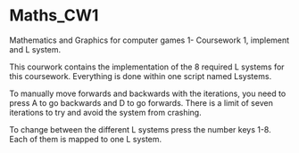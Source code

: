 # Maths_CW1
Mathematics and Graphics for computer games 1- Coursework 1, implement and L system.


This courwork contains the implementation of the 8 required L systems for this coursework.
Everything is done within one script named Lsystems.

To manually move forwards and backwards with the iterations, you need to press A to go backwards and D to go forwards. There is a limit of seven iterations to try and avoid the system from crashing.

To change between the different L systems press the number keys 1-8. Each of them is mapped to one L system.
